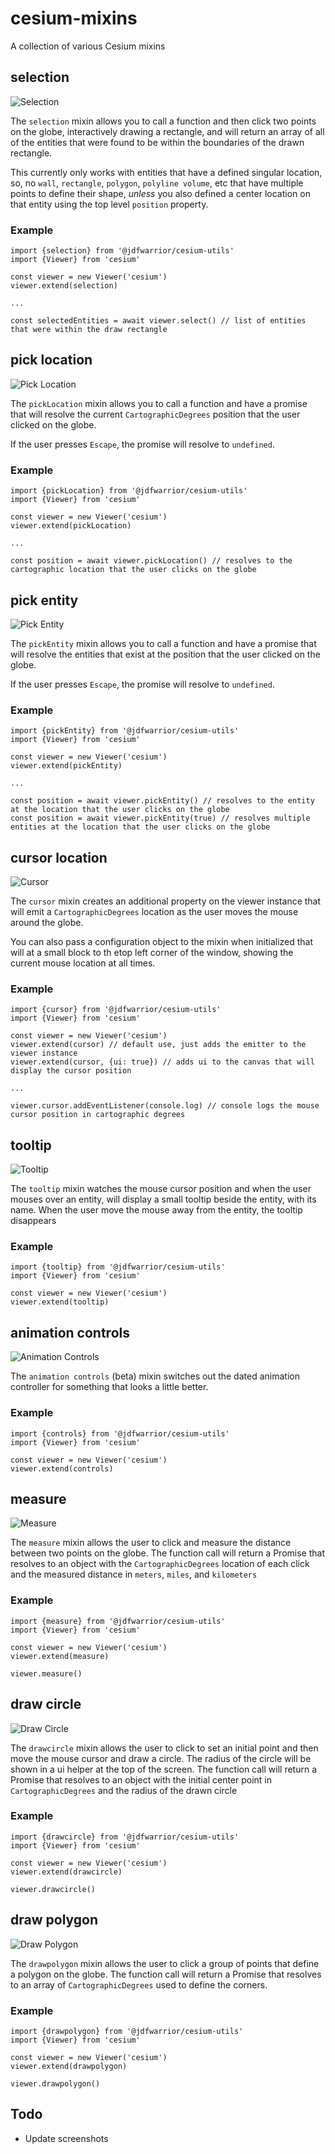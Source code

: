 # cesium-mixins

A collection of various Cesium mixins

## selection

![Selection](./img/select.png "Selection")

The `selection` mixin allows you to call a function and then click two points on the globe, interactively drawing a rectangle, and will return an array of all of the entities that were found to be within the boundaries of the drawn rectangle.

This currently only works with entities that have a defined singular location, so, no `wall`, `rectangle`, `polygon`, `polyline volume`, etc that have multiple points to define their shape, _unless_ you also defined a center location on that entity using the top level `position` property.

### Example

```
import {selection} from '@jdfwarrior/cesium-utils'
import {Viewer} from 'cesium'

const viewer = new Viewer('cesium')
viewer.extend(selection)

...

const selectedEntities = await viewer.select() // list of entities that were within the draw rectangle
```

## pick location

![Pick Location](./img/pick-location.png "Pick Location")

The `pickLocation` mixin allows you to call a function and have a promise that will resolve the current `CartographicDegrees` position that the user clicked on the globe.

If the user presses `Escape`, the promise will resolve to `undefined`.

### Example

```
import {pickLocation} from '@jdfwarrior/cesium-utils'
import {Viewer} from 'cesium'

const viewer = new Viewer('cesium')
viewer.extend(pickLocation)

...

const position = await viewer.pickLocation() // resolves to the cartographic location that the user clicks on the globe
```

## pick entity

![Pick Entity](./img/pick-entity.png "Pick Entity")

The `pickEntity` mixin allows you to call a function and have a promise that will resolve the entities that exist at the position that the user clicked on the globe.

If the user presses `Escape`, the promise will resolve to `undefined`.

### Example

```
import {pickEntity} from '@jdfwarrior/cesium-utils'
import {Viewer} from 'cesium'

const viewer = new Viewer('cesium')
viewer.extend(pickEntity)

...

const position = await viewer.pickEntity() // resolves to the entity at the location that the user clicks on the globe
const position = await viewer.pickEntity(true) // resolves multiple entities at the location that the user clicks on the globe
```

## cursor location

![Cursor](./img/cursor.png "Cursor")

The `cursor` mixin creates an additional property on the viewer instance that will emit a `CartographicDegrees` location as the user moves the mouse around the globe.

You can also pass a configuration object to the mixin when initialized that will at a small block to th etop left corner of the window, showing the current mouse location
at all times.

### Example

```
import {cursor} from '@jdfwarrior/cesium-utils'
import {Viewer} from 'cesium'

const viewer = new Viewer('cesium')
viewer.extend(cursor) // default use, just adds the emitter to the viewer instance
viewer.extend(cursor, {ui: true}) // adds ui to the canvas that will display the cursor position

...

viewer.cursor.addEventListener(console.log) // console logs the mouse cursor position in cartographic degrees
```

## tooltip

![Tooltip](./img/tooltip.png "Tooltip")

The `tooltip` mixin watches the mouse cursor position and when the user mouses over an entity, will display a small tooltip beside the entity, with its name. When the user move the mouse away from the entity, the tooltip disappears

### Example

```
import {tooltip} from '@jdfwarrior/cesium-utils'
import {Viewer} from 'cesium'

const viewer = new Viewer('cesium')
viewer.extend(tooltip)
```

## animation controls

![Animation Controls](./img/animation-controls.png "Animation Controls")

The `animation controls` (beta) mixin switches out the dated animation controller for something that looks a little better.

### Example

```
import {controls} from '@jdfwarrior/cesium-utils'
import {Viewer} from 'cesium'

const viewer = new Viewer('cesium')
viewer.extend(controls)
```

## measure

![Measure](./img/measure.png "Measure")

The `measure` mixin allows the user to click and measure the distance between two points on the globe. The function call will return a Promise that resolves to an object with the `CartographicDegrees` location of each click and the measured distance in `meters`, `miles`, and `kilometers`

### Example

```
import {measure} from '@jdfwarrior/cesium-utils'
import {Viewer} from 'cesium'

const viewer = new Viewer('cesium')
viewer.extend(measure)

viewer.measure()
```

## draw circle

![Draw Circle](./img/drawcircle.png "Draw Circle")

The `drawcircle` mixin allows the user to click to set an initial point and then move the mouse cursor and draw a circle. The radius of the circle will be shown in a ui helper at the top of the screen. The function call will return a Promise that resolves to an object with the initial center point in `CartographicDegrees` and the radius of the drawn circle

### Example

```
import {drawcircle} from '@jdfwarrior/cesium-utils'
import {Viewer} from 'cesium'

const viewer = new Viewer('cesium')
viewer.extend(drawcircle)

viewer.drawcircle()
```

## draw polygon

![Draw Polygon](./img/draw-polygon.png "Draw Polygon")

The `drawpolygon` mixin allows the user to click a group of points that define a polygon on the globe. The function call will return a Promise that resolves to an array of `CartographicDegrees` used to define the corners.

### Example

```
import {drawpolygon} from '@jdfwarrior/cesium-utils'
import {Viewer} from 'cesium'

const viewer = new Viewer('cesium')
viewer.extend(drawpolygon)

viewer.drawpolygon()
```

## Todo

- Update screenshots
